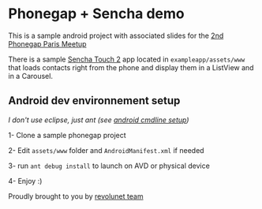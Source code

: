 Phonegap + Sencha demo
=====


This is a sample android project with associated slides for the [2nd Phonegap Paris Meetup][1]

There is a sample [Sencha Touch 2][4] app located in `exampleapp/assets/www` that loads contacts right from the phone and display them in a ListView and in a Carousel.


Android dev environnement setup
---
 *I don't use eclipse, just ant (see [android cmdline setup][2])*

 1- Clone a sample phonegap project

 2- Edit `assets/www` folder and `AndroidManifest.xml` if needed

 3- run `ant debug install` to launch on AVD or physical device

 4- Enjoy :)



Proudly brought to you by [revolunet team][2]


 [1]: http://www.meetup.com/PhoneGap-Paris/
 [2]: http://revolunet.com
 [3]: http://developer.android.com/guide/developing/projects/projects-cmdline.html
 [4]: http://sencha.com/products/touch/

